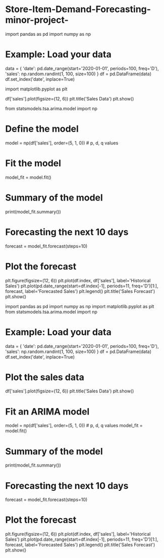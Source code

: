 # Store-Item-Demand-Forecasting-minor-project-
import pandas as pd
import numpy as np
# Example: Load your data
data = {
    'date': pd.date_range(start='2020-01-01', periods=100, freq='D'),
    'sales': np.random.randint(1, 100, size=100)
}
df = pd.DataFrame(data)
df.set_index('date', inplace=True)

import matplotlib.pyplot as plt

df['sales'].plot(figsize=(12, 6))
plt.title('Sales Data')
plt.show()

from statsmodels.tsa.arima.model import np

# Define the model
model = np(df['sales'], order=(5, 1, 0))  # p, d, q values

# Fit the model
model_fit = model.fit()

# Summary of the model
print(model_fit.summary())

# Forecasting the next 10 days
forecast = model_fit.forecast(steps=10)

# Plot the forecast
plt.figure(figsize=(12, 6))
plt.plot(df.index, df['sales'], label='Historical Sales')
plt.plot(pd.date_range(start=df.index[-1], periods=11, freq='D')[1:], forecast, label='Forecasted Sales')
plt.legend()
plt.title('Sales Forecast')
plt.show()

import pandas as pd
import numpy as np
import matplotlib.pyplot as plt
from statsmodels.tsa.arima.model import np

# Example: Load your data
data = {
    'date': pd.date_range(start='2020-01-01', periods=100, freq='D'),
    'sales': np.random.randint(1, 100, size=100)
}
df = pd.DataFrame(data)
df.set_index('date', inplace=True)

# Plot the sales data
df['sales'].plot(figsize=(12, 6))
plt.title('Sales Data')
plt.show()

# Fit an ARIMA model
model = np(df['sales'], order=(5, 1, 0))  # p, d, q values
model_fit = model.fit()

# Summary of the model
print(model_fit.summary())

# Forecasting the next 10 days
forecast = model_fit.forecast(steps=10)

# Plot the forecast
plt.figure(figsize=(12, 6))
plt.plot(df.index, df['sales'], label='Historical Sales')
plt.plot(pd.date_range(start=df.index[-1], periods=11, freq='D')[1:], forecast, label='Forecasted Sales')
plt.legend()
plt.title('Sales Forecast')
plt.show()
